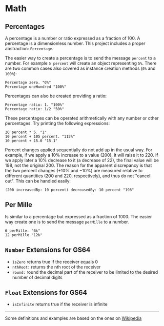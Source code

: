 # Math

## Percentages

 A percentage is a number or ratio expressed as a fraction of 100. A percentage
  is a dimensionless number. This project includes a proper abstraction: `Percentage`.

 The easier way to create a percentage is to send the message `percent` to a
 number. For example `5 percent` will create an object representing `5%`.
 There are two common cases also covered as instance creation methods (`0%` and
  `100%`):

 ```smalltalk
Percentage zero. "0%"
Percentage oneHundred "100%"
 ```

Percentages can also be created providing a ratio:

```smalltalk
Percentage ratio: 1. "100%"
Percentage ratio: 1/2 "50%"
```

These percentages can be operated arithmetically with any number or other
percentages. Try printing the following expressions:

```smalltalk
20 percent * 5. "1"
10 percent + 105 percent. "115%"
10 percent + 15.0 "15.1"
```

Percent changes applied sequentially do not add up in the usual way. For
example, if we apply a 10% increase to a value (200), it will raise it to 220.
If we apply later a 10% decrease to it (a decrease of 22), the final value will
be 198, not the original 200. The reason for the apparent discrepancy is that
the two percent changes (+10% and −10%) are measured relative to different
quantities (200 and 220, respectively), and thus do not "cancel out". This can
be handled easily:

```smalltalk
(200 increasedBy: 10 percent) decreasedBy: 10 percent "198"
```

## Per Mille

Is similar to a percentage but expressed as a fraction of 1000. The easier way
create one is to send the message `perMille` to a number.

```smalltalk
6 perMille. "6‰"
12 perMille "12‰"
```

## `Number` Extensions for GS64

- `isZero` returns true if the receiver equals 0
- `nthRoot:` returns the nth root of the receiver
- `round:` round the decimal part of the receiver to be limited to the desired
  number of decimal digits

## `Float` Extensions for GS64

- `isInfinite` returns true if the receiver is infinite

---
Some definitions and examples are based on the ones on [Wikipedia](https://en.wikipedia.org/wiki/Percentage)
